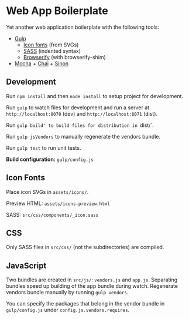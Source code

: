 # Web App Boilerplate

Yet another web application boilerplate with the following tools:

- [Gulp](https://github.com/gulpjs/gulp)
	- [Icon fonts](https://www.npmjs.com/package/gulp-iconfont) (from SVGs)
	- [SASS](http://sass-lang.com/documentation/file.INDENTED_SYNTAX.html) (indented syntax)
	- [Browserify](http://browserify.org/) (with browserify-shim)
- [Mocha](http://mochajs.org/) + [Chai](http://chaijs.com/) + [Sinon](http://sinonjs.org/)

## Development

Run `npm install` and then `node install` to setup project for development.

Run `gulp` to watch files for development and run a server at `http://localhost:8070` (dev) and `http://localhost:8071` (dist).

Run `gulp build' to build files for distribution in `dist/`.

Run `gulp jsVendors` to manually regenerate the vendors bundle.

Run `gulp test` to run unit tests.

__Build configuration:__ `gulp/config.js`

## Icon Fonts

Place icon SVGs in `assets/icons/`.

Preview HTML: `assets/icons-preview.html`

SASS: `src/css/components/_icon.sass`

## CSS

Only SASS files in `src/css/` (not the subdirectories) are compiled.

## JavaScript

Two bundles are created in `src/js/`: `vendors.js` and `app.js`. Separating bundles speed up building of the app bundle during watch. Regenerate vendors bundle manually by running `gulp vendors`.

You can specify the packages that belong in the vendor bundle in `gulp/config.js` under `config.js.vendors.requires`.
